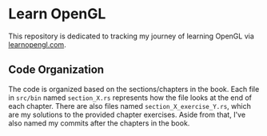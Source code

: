 # Learn OpenGL

This repository is dedicated to tracking my journey of learning OpenGL via
[learnopengl.com](https://learnopengl.com/).

## Code Organization

The code is organized based on the sections/chapters in the book. Each file
in `src/bin` named `section_X.rs` represents how the file looks at the end of
each chapter. There are also files named `section_X_exercise_Y.rs`, which are
my solutions to the provided chapter exercises. Aside from that, I've also
named my commits after the chapters in the book.
